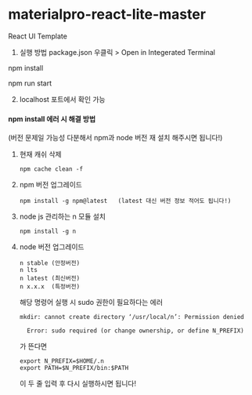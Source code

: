 # materialpro-react-lite-master


React UI Template

1. 실행 방법
package.json 우클릭 > Open in Integerated Terminal


npm install 

npm run start

2. localhost 포트에서 확인 가능



#### **npm install 에러 시 해결 방법**

(버전 문제일 가능성 다분해서 npm과 node 버전 재 설치 해주시면 됩니다!)

1. 현재 캐쉬 삭제

   ```
   npm cache clean -f 
   ```

2. npm 버전 업그레이드

   ```
   npm install -g npm@latest   (latest 대신 버전 정보 적어도 됩니다!)
   ```

3. node js 관리하는 n 모듈 설치

   ```
   npm install -g n
   ```

4. node 버전 업그레이드

   ```
   n stable (안정버전) 
   n lts
   n latest (최신버전)
   n x.x.x  (특정버전)
   ```

   해당 명령어 실행 시 sudo 권한이 필요하다는 에러

   ```
   mkdir: cannot create directory ‘/usr/local/n’: Permission denied
   
     Error: sudo required (or change ownership, or define N_PREFIX)
   ```

   가 뜬다면 

   ```
   export N_PREFIX=$HOME/.n
   export PATH=$N_PREFIX/bin:$PATH
   ```

   이 두 줄 입력 후 다시 실행하시면 됩니다!


